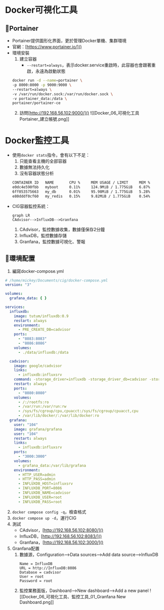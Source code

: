 # Docker可視化工具
## 🐳Portainer
- Portainer提供圖形化界面，更於管理Docker單機、集群環境
- 官網：[https://www.portainer.io/]()
- 環境安裝
	1. 建立容器
		- `--restart=always`，表示docker.service重啟時，此容器也會跟著重啟，永遠為啟動狀態
	```bash
	docker run -d --name=portainer \
	-p 8000:8000 -p 9000:9000 \
	--restart=always \
	-v /var/run/docker.sock:/var/run/docker.sock \
	-v portainer_data:/data \
	portainer/portainer-ce
	```
	2. 訪問[http://192.168.56.102:9000/]()
		![[Docker_06_可視化工具Portainer_建立帳號.png]]

# Docker監控工具
- 使用`docker stats`指令，會有以下不足：
	1. 只能查看主機的全部容器
	2. 數據無法持久化
	3. 沒有容器狀態分析
	```bash
	CONTAINER ID   NAME       CPU %     MEM USAGE / LIMIT     MEM %     NET I/O       BLOCK I/O         PIDS
	e0dc4e590fbb   myboot     0.11%     124.9MiB / 1.775GiB   6.87%     2.09kB / 0B   7.85MB / 0B       27
	6ff053575663   my_db      0.01%     95.98MiB / 1.775GiB   5.28%     2.2kB / 0B    6.64MB / 29.7kB   10
	e80dddf0cf60   my_redis   0.15%     9.82MiB / 1.775GiB    0.54%     2.38kB / 0B   4.43MB / 0B       5
	```
- CIG容器監控系統：
	```mermaid
	graph LR 
	CAdvisor-->InfluxDB-->Granfana
	```
	1. CAdvisor，監控數據收集，數據僅保存2分鐘
	2. InfluxDB，監控數據存儲
	3. Granfana，監控數據可視化、警報

## 🐳環境配置
1. 編寫docker-compose.yml
```yaml
# /home/mickey/Documents/cig/docker-compose.yml
version: "3"

volumes:
  grafana_data: { }

services:
  influxdb:
    image: tutum/influxdb:0.9
    restart: always
    environment:
      - PRE_CREATE_DB=cadvisor
    ports:
      - "8083:8083"
      - "8086:8086"
    volumes:
      - ./data/influxdb:/data

  cadvisor:
    image: google/cadvisor
    links:
      - influxdb:influxsrv
    command: -storage_driver=influxdb -storage_driver_db=cadvisor -storage_driver_host=influxsrv:8086
    restart: always
    ports:
      - "8080:8080"
    volumes:
      - /:/rootfs:ro
      - /var/run:/var/run:rw
      - /sys/fs/cgroup/cpu,cpuacct:/sys/fs/cgroup/cpuacct,cpu
      - /var/lib/docker/:/var/lib/docker:ro
  grafana:
    user: "104"
    image: grafana/grafana
    user: "104"
    restart: always
    links:
      - influxdb:influxsrv
    ports:
      - "3000:3000"
    volumes:
      - grafana_data:/var/lib/grafana
    environment:
      - HTTP_USER=admin
      - HTTP_PASS=admin
      - INFLUXDB_HOST=influxsrv
      - INFLUXDB_PORT=8086
      - INFLUXDB_NAME=cadvisor
      - INFLUXDB_USER=root
      - INFLUXDB_PASS=root
```
2. `docker compose config -q`，檢查格式
3. `docker compose up -d`，運行CIG
4. 測試
	- CAdvisor，[http://192.168.56.102:8080/]()
	- InfluxDB，[http://192.168.56.102:8083/]()
	- Granfana，[http://192.168.56.102:3000/]()
5. Granfana配置
	1. 數據源，Configuration-->Data sources-->Add data source-->InfluxDB
		```console
		Name = InfluxDB
		URL = http://InfluxDB:8086
		Database = cadvisor
		User = root
		Password = root
		```
	2. 監控業務面版，Dashboard-->New dashboard-->Add a new panel
		![[Docker_06_可視化工具、監控工具_01_Granfana New Dashboard.png]]
